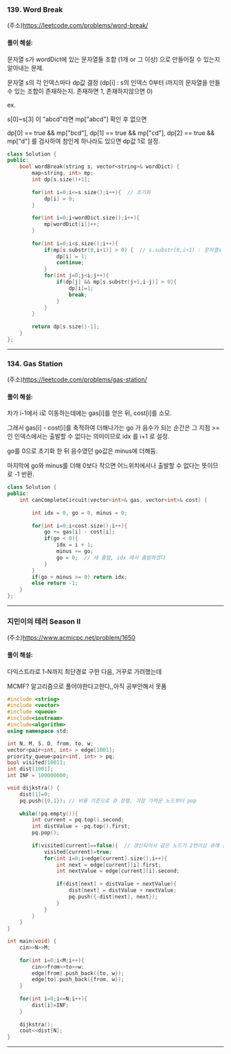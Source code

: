 ### 139. Word Break
(주소)https://leetcode.com/problems/word-break/

#### 풀이 해설:

문자열 s가 wordDict에 있는 문자열들 조합 (1개 or 그 이상) 으로 만들어질 수 있는지 알아내는 문제.

문자열 s의 각 인덱스마다 dp값 결정 (dp[i] : s의 인덱스 0부터 i까지의 문자열을 만들 수 있는 조합이 존재하는지. 존재하면 1, 존재하지않으면 0)

ex.

s[0]~s[3] 이 "abcd"라면 mp["abcd"] 확인 후 없으면

dp[0] == true && mp["bcd"], dp[1] == true && mp["cd"], dp[2] == true && mp["d"] 를 검사하여 참인게 하나라도 있으면 dp값 1로 설정.


```c++
class Solution {
public:
    bool wordBreak(string s, vector<string>& wordDict) {
        map<string, int> mp;
        int dp[s.size()+1];
        
        for(int i=0;i<=s.size();i++){  // 초기화
            dp[i] = 0;
        }
        
        for(int i=0;i<wordDict.size();i++){
            mp[wordDict[i]]++;
        }
        
        for(int i=0;i<s.size();i++){
            if(mp[s.substr(0,i+1)] > 0) {  // s.substr(0,i+1) : 문자열s 0번째 인덱스에서 i+1개 만큼
                dp[i] = 1;
                continue;
            }
            for(int j=0;j<i;j++){
                if(dp[j] && mp[s.substr(j+1,i-j)] > 0){
                    dp[i]=1;
                    break;
                }
            }
        }
        
        return dp[s.size()-1];
    }
};
```

---


### 134. Gas Station
(주소)https://leetcode.com/problems/gas-station/

#### 풀이 해설:

차가 i-1에서 i로 이동하는데에는 gas[i]를 얻은 뒤, cost[i]를 소모.

그래서 gas[i] - cost[i]를 축적하여 더해나가는 go 가 음수가 되는 순간은 그 지점 >=  인 인덱스에서는 출발할 수 없다는 의미이므로 idx 를 i+1 로 설정.

go를 0으로 초기화 한 뒤 음수였던 go값은 minus에 더해둠.

마지막에 go와 minus를 더해 0보다 작으면 어느위치에서나 출발할 수 없다는 뜻이므로 -1 반환.


```c++
class Solution {
public:
    int canCompleteCircuit(vector<int>& gas, vector<int>& cost) {
        
        int idx = 0, go = 0, minus = 0;
        
        for(int i=0;i<cost.size();i++){
            go += gas[i] - cost[i];
            if(go < 0){
                idx = i + 1;
                minus += go;
                go = 0;  // 새 출발, idx 에서 출발하겠다
            }
        }
        if(go + minus >= 0) return idx;
        else return -1;
    }
};
```

---


### 지민이의 테러 Season II
(주소)https://www.acmicpc.net/problem/1650

#### 풀이 해설:

다익스트라로 1-N까지 최단경로 구한 다음, 거꾸로 가려했는데

MCMF? 알고리즘으로 풀어야한다고한다,,아직 공부안해서 못품

```c++
#include <string>
#include <vector>
#include <queue>
#include<iostream>
#include<algorithm>
using namespace std;

int N, M, S, D, from, to, w;
vector<pair<int, int> > edge[1001];
priority_queue<pair<int, int> > pq;
bool visited[1001];
int dist[1001];
int INF = 100000000;

void dijkstra() {
    dist[1]=0;
    pq.push({0,1}); // 비용 기준으로 큐 정렬, 가장 가까운 노드부터 pop
    
    while(!pq.empty()){
        int current = pq.top().second;
        int distValue = -pq.top().first;
        pq.pop();
        
        if(visited[current]==false){  // 갱신되어서 같은 노드가 2번이상 큐에 들어가 있었을 수 있으므로
            visited[current]=true;
            for(int i=0;i<edge[current].size();i++){
                int next = edge[current][i].first;
                int nextValue = edge[current][i].second;
                
                if(dist[next] > distValue + nextValue){
                    dist[next] = distValue + nextValue;
                    pq.push({-dist[next], next});
                }
            }
        }
    }
}

int main(void) {
    cin>>N>>M;
    
    for(int i=0;i<M;i++){
        cin>>from>>to>>w;
        edge[from].push_back({to, w});
        edge[to].push_back({from, w});
    }
    
    for(int i=0;i<=N;i++){
        dist[i]=INF;
    }
    
    dijkstra();
    cout<<dist[N];
}

```

---
